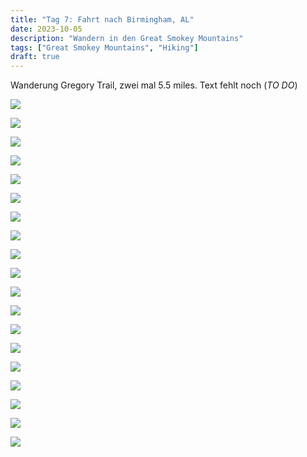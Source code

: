 ```yaml
---
title: "Tag 7: Fahrt nach Birmingham, AL"
date: 2023-10-05
description: "Wandern in den Great Smokey Mountains"
tags: ["Great Smokey Mountains", "Hiking"]
draft: true
---
```


Wanderung Gregory Trail, zwei mal 5.5 miles. Text fehlt noch (*TO DO*)

![](/images/IMG_0419.jpeg)

![](/images/IMG_0421.jpeg)

![](/images/IMG_0422.jpeg)

![](/images/IMG_0423.jpeg)

![](/images/IMG_0425.jpeg)

![](/images/IMG_0428.jpeg)

![](/images/IMG_0429.jpeg)

![](/images/IMG_0434.jpeg)

![](/images/IMG_0438.jpeg)

![](/images/IMG_0439.jpeg)

![](/images/IMG_0443.jpeg)

![](/images/DSCF1864.jpeg)

![](/images/DSCF1864.jpeg)

![](/images/DSCF1865.jpeg)

![](/images/DSCF1867.jpeg)

![](images/DSCF1870.jpeg)

![](/images/DSCF1875.jpeg)

![](/images/DSCF1886.jpeg)

![](/images/DSCF1891.jpeg)

